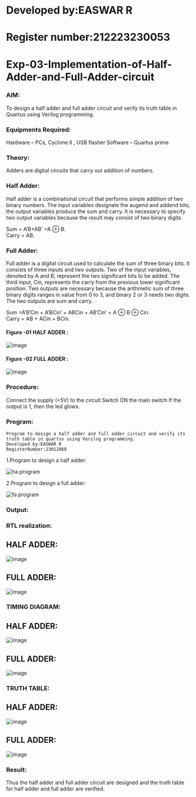# Developed by:EASWAR R

# Register number:212223230053

# Exp-03-Implementation-of-Half-Adder-and-Full-Adder-circuit

### AIM:
To design a half adder and full adder circuit and verify its truth table in Quartus using Verilog programming.

### Equipments Required:
Hardware – PCs, Cyclone II , USB flasher
Software – Quartus prime

### Theory:
Adders are digital circuits that carry out addition of numbers.

### Half Adder:
Half adder is a combinational circuit that performs simple addition of two binary numbers. The input variables designate the augend and addend bits; the output variables produce the sum and carry. It is necessary to specify two output variables because the result may consist of two binary digits.

Sum = A’B+AB’ =A ⊕ B.    
Carry = AB.

### Full Adder:
Full adder is a digital circuit used to calculate the sum of three binary bits. It consists of three inputs and two outputs. Two of the input variables, denoted by A and B, represent the two significant bits to be added. The third input, Cin, represents the carry from the previous lower significant position. Two outputs are necessary because the arithmetic sum of three binary digits ranges in value from 0 to 3, and binary 2 or 3 needs two digits. The two outputs are sum and carry.

Sum =A’B’Cin + A’BCin’ + ABCin + AB’Cin’ = A ⊕ B ⊕ Cin.   
Carry = AB + ACin + BCin.

#### Figure -01 HALF ADDER :
![image](https://user-images.githubusercontent.com/36288975/163552156-a13e5a56-c638-4110-97d9-8896907c8d25.png)

#### Figure -02 FULL ADDER :
![image](https://user-images.githubusercontent.com/36288975/163552057-b3547877-6d07-45b4-b7e0-bcfebfad9e1d.png)

### Procedure:

Connect the supply (+5V) to the circuit
Switch ON the main switch
If the output is 1, then the led glows.
### Program:
```
Program to design a half adder and full adder circuit and verify its truth table in quartus using Verilog programming.
Developed by:EASWAR R
RegisterNumber:23012868
```

1.Program to design a half adder:

![ha program](https://github.com/tamizhselvan23013460/Exp-02-Implementation-of-Half-Adder-and-Full-Adder-circuit/assets/150231370/c0f08341-ced4-4e73-a194-48006b0391a9)

2.Program to design a full adder:

![fa program](https://github.com/tamizhselvan23013460/Exp-02-Implementation-of-Half-Adder-and-Full-Adder-circuit/assets/150231370/15108057-fb8e-402c-b5f4-dbbc3fa864c8)

### Output:
### RTL realization:
## HALF ADDER:
![image](https://github.com/dharshan7200/Exp-02-Implementation-of-Half-Adder-and-Full-Adder-circuit/assets/138850116/6aed19e5-b55a-4a55-804a-d240073594ca)
## FULL ADDER:
![image](https://github.com/dharshan7200/Exp-02-Implementation-of-Half-Adder-and-Full-Adder-circuit/assets/138850116/e2f2db7e-ca41-43c5-a602-b0411b8f9a09)
### TIMING DIAGRAM:
## HALF ADDER:
![image](https://github.com/dharshan7200/Exp-02-Implementation-of-Half-Adder-and-Full-Adder-circuit/assets/138850116/e608bc4e-fc70-489b-8e93-ac3d7045f467)       
## FULL ADDER:
![image](https://github.com/dharshan7200/Exp-02-Implementation-of-Half-Adder-and-Full-Adder-circuit/assets/138850116/7eba3d8b-563b-4341-97b0-8f5846b07898)


### TRUTH TABLE:
## HALF ADDER:
![image](https://github.com/dharshan7200/Exp-02-Implementation-of-Half-Adder-and-Full-Adder-circuit/assets/138850116/591311cb-f323-4409-8b48-10231f6f01d0)
## FULL ADDER:
![image](https://github.com/dharshan7200/Exp-02-Implementation-of-Half-Adder-and-Full-Adder-circuit/assets/138850116/bd1d5917-0be7-4fd1-90f2-13781cea7bd6)


### Result:
Thus the half adder and full adder circuit are designed and the truth table for half adder and full adder are verified.
